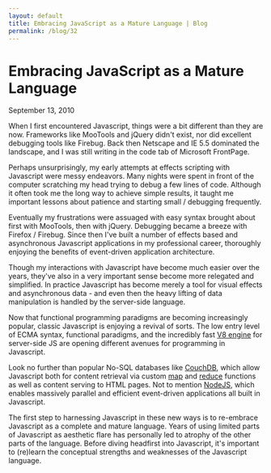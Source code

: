 ```yaml
---
layout: default
title: Embracing JavaScript as a Mature Language | Blog
permalink: /blog/32
---
```


Embracing JavaScript as a Mature Language
=========================================

September 13, 2010

When I first encountered Javascript, things were a bit different than they are now. Frameworks like MooTools and jQuery didn't exist, nor did excellent debugging tools like Firebug. Back then Netscape and IE 5.5 dominated the landscape, and I was still writing in the code tab of Microsoft FrontPage.

Perhaps unsurprisingly, my early attempts at effects scripting with Javascript were messy endeavors. Many nights were spent in front of the computer scratching my head trying to debug a few lines of code. Although it often took me the long way to achieve simple results, it taught me important lessons about patience and starting small / debugging frequently.

Eventually my frustrations were assuaged with easy syntax brought about first with MooTools, then with jQuery. Debugging became a breeze with Firefox / Firebug. Since then I've built a number of effects based and asynchronous Javascript applications in my professional career, thoroughly enjoying the benefits of event-driven application architecture.

Though my interactions with Javascript have become much easier over the years, they've also in a very important sense become more relegated and simplified. In practice Javascript has become merely a tool for visual effects and asynchronous data - and even then the heavy lifting of data manipulation is handled by the server-side language.

Now that functional programming paradigms are becoming increasingly popular, classic Javascript is enjoying a revival of sorts. The low entry level of ECMA syntax, functional paradigms, and the incredibly fast [V8 engine](http://code.google.com/p/v8/) for server-side JS are opening different avenues for programming in Javascript.

Look no further than popular No-SQL databases like [CouchDB](http://riak.basho.com), which allow Javascript both for content retrieval via custom [map](http://answers.oreilly.com/topic/1396-running-a-couchdb-query-using-mapreduce/) and [reduce](http://wiki.basho.com/display/RIAk/MapReduce) functions as well as content serving to HTML pages. Not to mention [NodeJS](http://nodejs.org/), which enables massively parallel and efficient event-driven applications all built in Javascript.

The first step to harnessing Javascript in these new ways is to re-embrace Javascript as a complete and mature language. Years of using limited parts of Javascript as aesthetic flare has personally led to atrophy of the other parts of the language. Before diving headfirst into Javascript, it's important to (re)learn the conceptual strengths and weaknesses of the Javascript language.
